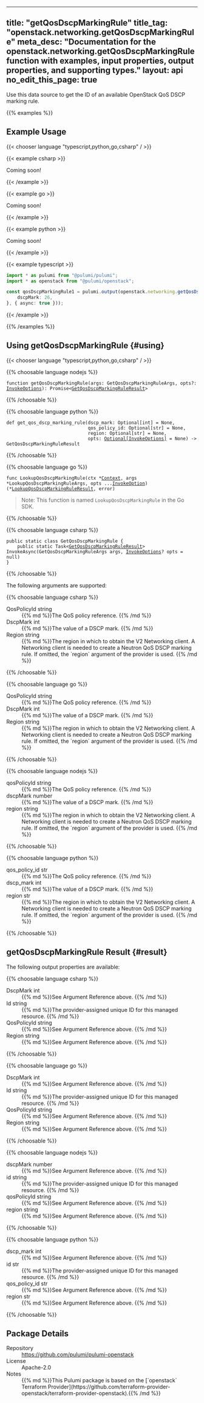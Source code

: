 
---
title: "getQosDscpMarkingRule"
title_tag: "openstack.networking.getQosDscpMarkingRule"
meta_desc: "Documentation for the openstack.networking.getQosDscpMarkingRule function with examples, input properties, output properties, and supporting types."
layout: api
no_edit_this_page: true
---



<!-- WARNING: this file was generated by Pulumi Docs Generator. -->
<!-- Do not edit by hand unless you're certain you know what you are doing! -->

Use this data source to get the ID of an available OpenStack QoS DSCP marking rule.


{{% examples %}}

## Example Usage

{{< chooser language "typescript,python,go,csharp" / >}}





{{< example csharp >}}

Coming soon!

{{< /example >}}


{{< example go >}}

Coming soon!

{{< /example >}}


{{< example python >}}

Coming soon!

{{< /example >}}


{{< example typescript >}}


```typescript
import * as pulumi from "@pulumi/pulumi";
import * as openstack from "@pulumi/openstack";

const qosDscpMarkingRule1 = pulumi.output(openstack.networking.getQosDscpMarkingRule({
    dscpMark: 26,
}, { async: true }));
```


{{< /example >}}





{{% /examples %}}




## Using getQosDscpMarkingRule {#using}

{{< chooser language "typescript,python,go,csharp" / >}}


{{% choosable language nodejs %}}
<div class="highlight"><pre class="chroma"><code class="language-typescript" data-lang="typescript"><span class="k">function </span>getQosDscpMarkingRule<span class="p">(</span><span class="nx">args</span><span class="p">:</span> <span class="nx">GetQosDscpMarkingRuleArgs</span><span class="p">,</span> <span class="nx">opts</span><span class="p">?:</span> <span class="nx"><a href="/docs/reference/pkg/nodejs/pulumi/pulumi/#InvokeOptions">InvokeOptions</a></span><span class="p">): Promise&lt;<span class="nx"><a href="#result">GetQosDscpMarkingRuleResult</a></span>></span></code></pre></div>
{{% /choosable %}}


{{% choosable language python %}}
<div class="highlight"><pre class="chroma"><code class="language-python" data-lang="python"><span class="k">def </span>get_qos_dscp_marking_rule(</span><span class="nx">dscp_mark</span><span class="p">:</span> <span class="nx">Optional[int]</span> = None<span class="p">,</span>
                              <span class="nx">qos_policy_id</span><span class="p">:</span> <span class="nx">Optional[str]</span> = None<span class="p">,</span>
                              <span class="nx">region</span><span class="p">:</span> <span class="nx">Optional[str]</span> = None<span class="p">,</span>
                              <span class="nx">opts</span><span class="p">:</span> <span class="nx"><a href="/docs/reference/pkg/python/pulumi/#pulumi.InvokeOptions">Optional[InvokeOptions]</a></span> = None<span class="p">) -&gt;</span> GetQosDscpMarkingRuleResult</code></pre></div>
{{% /choosable %}}


{{% choosable language go %}}
<div class="highlight"><pre class="chroma"><code class="language-go" data-lang="go"><span class="k">func </span>LookupQosDscpMarkingRule<span class="p">(</span><span class="nx">ctx</span><span class="p"> *</span><span class="nx"><a href="https://pkg.go.dev/github.com/pulumi/pulumi/sdk/v3/go/pulumi?tab=doc#Context">Context</a></span><span class="p">,</span> <span class="nx">args</span><span class="p"> *</span><span class="nx">LookupQosDscpMarkingRuleArgs</span><span class="p">,</span> <span class="nx">opts</span><span class="p"> ...</span><span class="nx"><a href="https://pkg.go.dev/github.com/pulumi/pulumi/sdk/v3/go/pulumi?tab=doc#InvokeOption">InvokeOption</a></span><span class="p">) (*<span class="nx"><a href="#result">LookupQosDscpMarkingRuleResult</a></span>, error)</span></code></pre></div>

> Note: This function is named `LookupQosDscpMarkingRule` in the Go SDK.

{{% /choosable %}}


{{% choosable language csharp %}}
<div class="highlight"><pre class="chroma"><code class="language-csharp" data-lang="csharp"><span class="k">public static class </span><span class="nx">GetQosDscpMarkingRule </span><span class="p">{</span><span class="k">
    public static </span>Task&lt;<span class="nx"><a href="#result">GetQosDscpMarkingRuleResult</a></span>> <span class="p">InvokeAsync(</span><span class="nx">GetQosDscpMarkingRuleArgs</span><span class="p"> </span><span class="nx">args<span class="p">,</span> <span class="nx"><a href="/docs/reference/pkg/dotnet/Pulumi/Pulumi.InvokeOptions.html">InvokeOptions</a></span><span class="p">? </span><span class="nx">opts = null<span class="p">)</span><span class="p">
}</span></code></pre></div>
{{% /choosable %}}



The following arguments are supported:


{{% choosable language csharp %}}
<dl class="resources-properties"><dt class="property-required"
            title="Required">
        <span id="qospolicyid_csharp">
<a href="#qospolicyid_csharp" style="color: inherit; text-decoration: inherit;">Qos<wbr>Policy<wbr>Id</a>
</span>
        <span class="property-indicator"></span>
        <span class="property-type">string</span>
    </dt>
    <dd>{{% md %}}The QoS policy reference.
{{% /md %}}</dd><dt class="property-optional"
            title="Optional">
        <span id="dscpmark_csharp">
<a href="#dscpmark_csharp" style="color: inherit; text-decoration: inherit;">Dscp<wbr>Mark</a>
</span>
        <span class="property-indicator"></span>
        <span class="property-type">int</span>
    </dt>
    <dd>{{% md %}}The value of a DSCP mark.
{{% /md %}}</dd><dt class="property-optional"
            title="Optional">
        <span id="region_csharp">
<a href="#region_csharp" style="color: inherit; text-decoration: inherit;">Region</a>
</span>
        <span class="property-indicator"></span>
        <span class="property-type">string</span>
    </dt>
    <dd>{{% md %}}The region in which to obtain the V2 Networking client.
A Networking client is needed to create a Neutron QoS DSCP marking rule. If omitted, the
`region` argument of the provider is used.
{{% /md %}}</dd></dl>
{{% /choosable %}}

{{% choosable language go %}}
<dl class="resources-properties"><dt class="property-required"
            title="Required">
        <span id="qospolicyid_go">
<a href="#qospolicyid_go" style="color: inherit; text-decoration: inherit;">Qos<wbr>Policy<wbr>Id</a>
</span>
        <span class="property-indicator"></span>
        <span class="property-type">string</span>
    </dt>
    <dd>{{% md %}}The QoS policy reference.
{{% /md %}}</dd><dt class="property-optional"
            title="Optional">
        <span id="dscpmark_go">
<a href="#dscpmark_go" style="color: inherit; text-decoration: inherit;">Dscp<wbr>Mark</a>
</span>
        <span class="property-indicator"></span>
        <span class="property-type">int</span>
    </dt>
    <dd>{{% md %}}The value of a DSCP mark.
{{% /md %}}</dd><dt class="property-optional"
            title="Optional">
        <span id="region_go">
<a href="#region_go" style="color: inherit; text-decoration: inherit;">Region</a>
</span>
        <span class="property-indicator"></span>
        <span class="property-type">string</span>
    </dt>
    <dd>{{% md %}}The region in which to obtain the V2 Networking client.
A Networking client is needed to create a Neutron QoS DSCP marking rule. If omitted, the
`region` argument of the provider is used.
{{% /md %}}</dd></dl>
{{% /choosable %}}

{{% choosable language nodejs %}}
<dl class="resources-properties"><dt class="property-required"
            title="Required">
        <span id="qospolicyid_nodejs">
<a href="#qospolicyid_nodejs" style="color: inherit; text-decoration: inherit;">qos<wbr>Policy<wbr>Id</a>
</span>
        <span class="property-indicator"></span>
        <span class="property-type">string</span>
    </dt>
    <dd>{{% md %}}The QoS policy reference.
{{% /md %}}</dd><dt class="property-optional"
            title="Optional">
        <span id="dscpmark_nodejs">
<a href="#dscpmark_nodejs" style="color: inherit; text-decoration: inherit;">dscp<wbr>Mark</a>
</span>
        <span class="property-indicator"></span>
        <span class="property-type">number</span>
    </dt>
    <dd>{{% md %}}The value of a DSCP mark.
{{% /md %}}</dd><dt class="property-optional"
            title="Optional">
        <span id="region_nodejs">
<a href="#region_nodejs" style="color: inherit; text-decoration: inherit;">region</a>
</span>
        <span class="property-indicator"></span>
        <span class="property-type">string</span>
    </dt>
    <dd>{{% md %}}The region in which to obtain the V2 Networking client.
A Networking client is needed to create a Neutron QoS DSCP marking rule. If omitted, the
`region` argument of the provider is used.
{{% /md %}}</dd></dl>
{{% /choosable %}}

{{% choosable language python %}}
<dl class="resources-properties"><dt class="property-required"
            title="Required">
        <span id="qos_policy_id_python">
<a href="#qos_policy_id_python" style="color: inherit; text-decoration: inherit;">qos_<wbr>policy_<wbr>id</a>
</span>
        <span class="property-indicator"></span>
        <span class="property-type">str</span>
    </dt>
    <dd>{{% md %}}The QoS policy reference.
{{% /md %}}</dd><dt class="property-optional"
            title="Optional">
        <span id="dscp_mark_python">
<a href="#dscp_mark_python" style="color: inherit; text-decoration: inherit;">dscp_<wbr>mark</a>
</span>
        <span class="property-indicator"></span>
        <span class="property-type">int</span>
    </dt>
    <dd>{{% md %}}The value of a DSCP mark.
{{% /md %}}</dd><dt class="property-optional"
            title="Optional">
        <span id="region_python">
<a href="#region_python" style="color: inherit; text-decoration: inherit;">region</a>
</span>
        <span class="property-indicator"></span>
        <span class="property-type">str</span>
    </dt>
    <dd>{{% md %}}The region in which to obtain the V2 Networking client.
A Networking client is needed to create a Neutron QoS DSCP marking rule. If omitted, the
`region` argument of the provider is used.
{{% /md %}}</dd></dl>
{{% /choosable %}}




## getQosDscpMarkingRule Result {#result}

The following output properties are available:



{{% choosable language csharp %}}
<dl class="resources-properties"><dt class="property-"
            title="">
        <span id="dscpmark_csharp">
<a href="#dscpmark_csharp" style="color: inherit; text-decoration: inherit;">Dscp<wbr>Mark</a>
</span>
        <span class="property-indicator"></span>
        <span class="property-type">int</span>
    </dt>
    <dd>{{% md %}}See Argument Reference above.
{{% /md %}}</dd><dt class="property-"
            title="">
        <span id="id_csharp">
<a href="#id_csharp" style="color: inherit; text-decoration: inherit;">Id</a>
</span>
        <span class="property-indicator"></span>
        <span class="property-type">string</span>
    </dt>
    <dd>{{% md %}}The provider-assigned unique ID for this managed resource.
{{% /md %}}</dd><dt class="property-"
            title="">
        <span id="qospolicyid_csharp">
<a href="#qospolicyid_csharp" style="color: inherit; text-decoration: inherit;">Qos<wbr>Policy<wbr>Id</a>
</span>
        <span class="property-indicator"></span>
        <span class="property-type">string</span>
    </dt>
    <dd>{{% md %}}See Argument Reference above.
{{% /md %}}</dd><dt class="property-"
            title="">
        <span id="region_csharp">
<a href="#region_csharp" style="color: inherit; text-decoration: inherit;">Region</a>
</span>
        <span class="property-indicator"></span>
        <span class="property-type">string</span>
    </dt>
    <dd>{{% md %}}See Argument Reference above.
{{% /md %}}</dd></dl>
{{% /choosable %}}

{{% choosable language go %}}
<dl class="resources-properties"><dt class="property-"
            title="">
        <span id="dscpmark_go">
<a href="#dscpmark_go" style="color: inherit; text-decoration: inherit;">Dscp<wbr>Mark</a>
</span>
        <span class="property-indicator"></span>
        <span class="property-type">int</span>
    </dt>
    <dd>{{% md %}}See Argument Reference above.
{{% /md %}}</dd><dt class="property-"
            title="">
        <span id="id_go">
<a href="#id_go" style="color: inherit; text-decoration: inherit;">Id</a>
</span>
        <span class="property-indicator"></span>
        <span class="property-type">string</span>
    </dt>
    <dd>{{% md %}}The provider-assigned unique ID for this managed resource.
{{% /md %}}</dd><dt class="property-"
            title="">
        <span id="qospolicyid_go">
<a href="#qospolicyid_go" style="color: inherit; text-decoration: inherit;">Qos<wbr>Policy<wbr>Id</a>
</span>
        <span class="property-indicator"></span>
        <span class="property-type">string</span>
    </dt>
    <dd>{{% md %}}See Argument Reference above.
{{% /md %}}</dd><dt class="property-"
            title="">
        <span id="region_go">
<a href="#region_go" style="color: inherit; text-decoration: inherit;">Region</a>
</span>
        <span class="property-indicator"></span>
        <span class="property-type">string</span>
    </dt>
    <dd>{{% md %}}See Argument Reference above.
{{% /md %}}</dd></dl>
{{% /choosable %}}

{{% choosable language nodejs %}}
<dl class="resources-properties"><dt class="property-"
            title="">
        <span id="dscpmark_nodejs">
<a href="#dscpmark_nodejs" style="color: inherit; text-decoration: inherit;">dscp<wbr>Mark</a>
</span>
        <span class="property-indicator"></span>
        <span class="property-type">number</span>
    </dt>
    <dd>{{% md %}}See Argument Reference above.
{{% /md %}}</dd><dt class="property-"
            title="">
        <span id="id_nodejs">
<a href="#id_nodejs" style="color: inherit; text-decoration: inherit;">id</a>
</span>
        <span class="property-indicator"></span>
        <span class="property-type">string</span>
    </dt>
    <dd>{{% md %}}The provider-assigned unique ID for this managed resource.
{{% /md %}}</dd><dt class="property-"
            title="">
        <span id="qospolicyid_nodejs">
<a href="#qospolicyid_nodejs" style="color: inherit; text-decoration: inherit;">qos<wbr>Policy<wbr>Id</a>
</span>
        <span class="property-indicator"></span>
        <span class="property-type">string</span>
    </dt>
    <dd>{{% md %}}See Argument Reference above.
{{% /md %}}</dd><dt class="property-"
            title="">
        <span id="region_nodejs">
<a href="#region_nodejs" style="color: inherit; text-decoration: inherit;">region</a>
</span>
        <span class="property-indicator"></span>
        <span class="property-type">string</span>
    </dt>
    <dd>{{% md %}}See Argument Reference above.
{{% /md %}}</dd></dl>
{{% /choosable %}}

{{% choosable language python %}}
<dl class="resources-properties"><dt class="property-"
            title="">
        <span id="dscp_mark_python">
<a href="#dscp_mark_python" style="color: inherit; text-decoration: inherit;">dscp_<wbr>mark</a>
</span>
        <span class="property-indicator"></span>
        <span class="property-type">int</span>
    </dt>
    <dd>{{% md %}}See Argument Reference above.
{{% /md %}}</dd><dt class="property-"
            title="">
        <span id="id_python">
<a href="#id_python" style="color: inherit; text-decoration: inherit;">id</a>
</span>
        <span class="property-indicator"></span>
        <span class="property-type">str</span>
    </dt>
    <dd>{{% md %}}The provider-assigned unique ID for this managed resource.
{{% /md %}}</dd><dt class="property-"
            title="">
        <span id="qos_policy_id_python">
<a href="#qos_policy_id_python" style="color: inherit; text-decoration: inherit;">qos_<wbr>policy_<wbr>id</a>
</span>
        <span class="property-indicator"></span>
        <span class="property-type">str</span>
    </dt>
    <dd>{{% md %}}See Argument Reference above.
{{% /md %}}</dd><dt class="property-"
            title="">
        <span id="region_python">
<a href="#region_python" style="color: inherit; text-decoration: inherit;">region</a>
</span>
        <span class="property-indicator"></span>
        <span class="property-type">str</span>
    </dt>
    <dd>{{% md %}}See Argument Reference above.
{{% /md %}}</dd></dl>
{{% /choosable %}}





<h2 id="package-details">Package Details</h2>
<dl class="package-details">
	<dt>Repository</dt>
	<dd><a href="https://github.com/pulumi/pulumi-openstack">https://github.com/pulumi/pulumi-openstack</a></dd>
	<dt>License</dt>
	<dd>Apache-2.0</dd>
	<dt>Notes</dt>
	<dd>{{% md %}}This Pulumi package is based on the [`openstack` Terraform Provider](https://github.com/terraform-provider-openstack/terraform-provider-openstack).{{% /md %}}</dd>
</dl>

